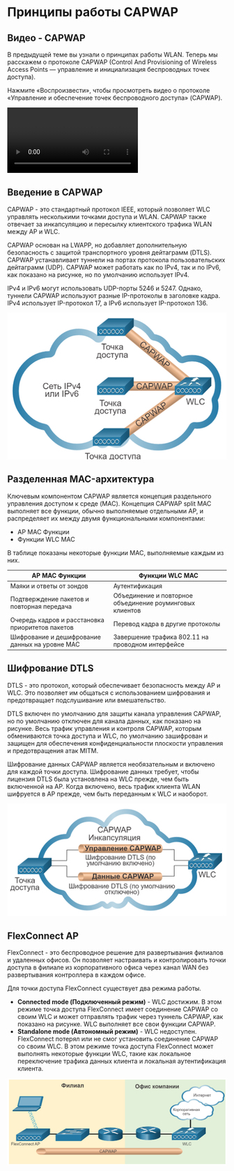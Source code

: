 # Принципы работы CAPWAP

<!-- 12.4.1-->
## Видео - CAPWAP

В предыдущей теме вы узнали о принципах работы WLAN. Теперь мы расскажем о протоколе CAPWAP (Control And Provisioning of Wireless Access Points — управление и инициализация беспроводных точек доступа).

Нажмите «Воспроизвести», чтобы просмотреть видео о протоколе «Управление и обеспечение точек беспроводного доступа» (CAPWAP).

![](./assets/12.4.1.mp4)

<!-- 12.4.2-->
## Введение в CAPWAP

CAPWAP - это стандартный протокол IEEE, который позволяет WLC управлять несколькими точками доступа и WLAN. CAPWAP также отвечает за инкапсуляцию и пересылку клиентского трафика WLAN между AP и WLC.

CAPWAP основан на LWAPP, но добавляет дополнительную безопасность с защитой транспортного уровня дейтаграмм (DTLS). CAPWAP устанавливает туннели на портах протокола пользовательских дейтаграмм (UDP). CAPWAP может работать как по IPv4, так и по IPv6, как показано на рисунке, но по умолчанию использует IPv4.

IPv4 и IPv6 могут использовать UDP-порты 5246 и 5247. Однако, туннели CAPWAP используют разные IP-протоколы в заголовке кадра. IPv4 использует IP-протокол 17, а IPv6 использует IP-протокол 136.

![](./assets/12.4.2.png)

<!-- 12.4.3-->
## Разделенная MAC-архитектура

Ключевым компонентом CAPWAP является концепция раздельного управления доступом к среде (MAC). Концепция CAPWAP split MAC выполняет все функции, обычно выполняемые отдельными AP, и распределяет их между двумя функциональными компонентами:

- AP MAC Функции
- Функции WLC MAC

В таблице показаны некоторые функции MAC, выполняемые каждым из них.

|**AP MAC Функции**|**Функции WLC MAC**|
|---|---|
|Маяки и ответы от зондов|Аутентификация|
|Подтверждение пакетов и повторная передача|Объединение и повторное объединение роуминговых клиентов|
|Очередь кадров и расстановка приоритетов пакетов|Перевод кадра в другие протоколы|
|Шифрование и дешифрование данных на уровне MAC|Завершение трафика 802.11 на проводном интерфейсе|

<!-- 12.4.4-->
## Шифрование DTLS

DTLS - это протокол, который обеспечивает безопасность между AP и WLC. Это позволяет им общаться с использованием шифрования и предотвращает подслушивание или вмешательство.

DTLS включен по умолчанию для защиты канала управления CAPWAP, но по умолчанию отключен для канала данных, как показано на рисунке. Весь трафик управления и контроля CAPWAP, которым обмениваются точка доступа и WLC, по умолчанию зашифрован и защищен для обеспечения конфиденциальности плоскости управления и предотвращения атак MITM.

Шифрование данных CAPWAP является необязательным и включено для каждой точки доступа. Шифрование данных требует, чтобы лицензия DTLS была установлена на WLC прежде, чем быть включенной на AP. Когда включено, весь трафик клиента WLAN шифруется в AP прежде, чем быть переданным к WLC и наоборот.

![](./assets/12.4.4.png)

<!-- 12.4.5-->
## FlexConnect AP

FlexConnect - это беспроводное решение для развертывания филиалов и удаленных офисов. Он позволяет настраивать и контролировать точки доступа в филиале из корпоративного офиса через канал WAN без развертывания контроллера в каждом офисе.

Для точки доступа FlexConnect существует два режима работы.

- **Connected mode (Подключенный режим)** - WLC достижим. В этом режиме точка доступа FlexConnect имеет соединение CAPWAP со своим WLC и может отправлять трафик через туннель CAPWAP, как показано на рисунке. WLC выполняет все свои функции CAPWAP.
- **Standalone mode (Автономный режим)** - WLC недоступен. FlexConnect потерял или не смог установить соединение CAPWAP со своим WLC. В этом режиме точка доступа FlexConnect может выполнять некоторые функции WLC, такие как локальное переключение трафика данных клиента и локальная аутентификация клиента.

![](./assets/12.4.5.png)